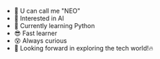 - 👋 U can call me "NEO"
- 👀 Interested in AI
- 🌱 Currently learning Python
- 😎 Fast learner
- 😵 Always curious
- 🥴 Looking forward in exploring the tech world!🔥


<!---
Neo-199/Neo-199 is a ✨ special ✨ repository because its `README.md` (this file) appears on your GitHub profile.
You can click the Preview link to take a look at your changes.
--->

